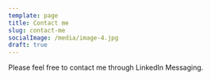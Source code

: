 ```yaml
---
template: page
title: Contact me
slug: contact-me
socialImage: /media/image-4.jpg
draft: true
---
```

Please feel free to contact me through LinkedIn Messaging.
